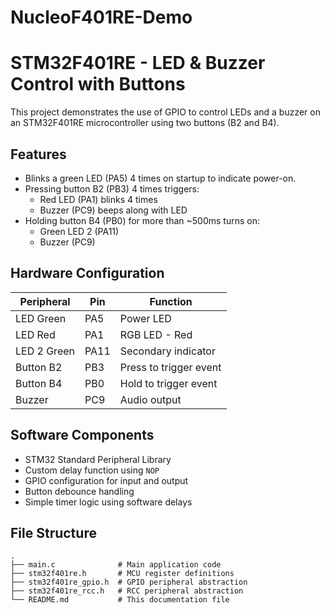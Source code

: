 # NucleoF401RE-Demo
# STM32F401RE - LED & Buzzer Control with Buttons

This project demonstrates the use of GPIO to control LEDs and a buzzer on an STM32F401RE microcontroller using two buttons (B2 and B4).

## Features

- Blinks a green LED (PA5) 4 times on startup to indicate power-on.
- Pressing button B2 (PB3) 4 times triggers:
  - Red LED (PA1) blinks 4 times
  - Buzzer (PC9) beeps along with LED
- Holding button B4 (PB0) for more than ~500ms turns on:
  - Green LED 2 (PA11)
  - Buzzer (PC9)

## Hardware Configuration

| Peripheral     | Pin     | Function               |
|----------------|---------|------------------------|
| LED Green      | PA5     | Power LED              |
| LED Red        | PA1     | RGB LED - Red          |
| LED 2 Green    | PA11    | Secondary indicator    |
| Button B2      | PB3     | Press to trigger event |
| Button B4      | PB0     | Hold to trigger event  |
| Buzzer         | PC9     | Audio output           |

## Software Components

- STM32 Standard Peripheral Library
- Custom delay function using `NOP`
- GPIO configuration for input and output
- Button debounce handling
- Simple timer logic using software delays

## File Structure

```text
.
├── main.c              # Main application code
├── stm32f401re.h       # MCU register definitions
├── stm32f401re_gpio.h  # GPIO peripheral abstraction
├── stm32f401re_rcc.h   # RCC peripheral abstraction
└── README.md           # This documentation file
